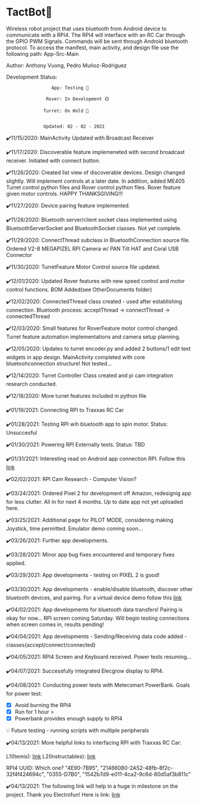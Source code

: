 # TactBot🤖
Wireless robot project that uses bluetooth from Android device to communicate with a RPI4. The RPI4 will interface
with an RC Car through the GPIO PWM Signals. Commands will be sent through Android bluetooth protocol. To access the manifest, 
main activity, and design file use the following path: App-Src-Main

Author: Anthony Vuong, Pedro Muñoz-Rodriguez

Development Status:
                  
                     App: Testing 🔵
                  
                   Rover: In Development 🟡
                  
                  Turret: On Hold 🔴
    
    
                  Updated: 02 - 02 - 2021


✔️11/15/2020: MainActivity Updated with Broadcast Receiver

✔️11/17/2020: Discoverable feature implemeneted with second broadcast receiver. Initiated with connect button.

✔️11/26/2020: Created list view of discoverable devices. Design changed slightly. Will implement
controls at a later date. In addition, added ME405 Turret control python files and Rover control
python files. Rover feature given motor controls. HAPPY THANKSGIVING!!!

✔️11/27/2020: Device pairing feature implemented.

✔️11/28/2020: Bluetooth server/client socket class implemented using BluetoothServerSocket and BluetoothSocket classes. Not yet complete.

✔️11/29/2020: ConnectThread subclass in BluetoothConnection source file. Ordered V2-8 MEGAPIZEL RPI Camera w/ PAN Tilt HAT and Coral USB Connector

✔️11/30/2020: TurretFeature Motor Control source file updated.

✔️12/01/2020: Updated Rover features with new speed control and motor control functions. BOM Added(see OtherDocuments folder)

✔️12/02/2020: ConnectedThread class created - used after establishing connection. Bluetooth process: acceptThread -> connectThread -> connectedThread

✔️12/03/2020: Small features for RoverFeature motor control changed. Turret feature automation implementations and camera setup planning.

✔️12/05/2020: Updates to turret encoder.py and added 2 buttons/1 edit text widgets in app design. MainActivity completed with core bluetoohconnection structure! Not tested...

✔️12/14/2020: Turret Controller Class created and pi cam integration research conducted.

✔️12/18/2020: More turret features included in python file

✔️01/19/2021: Connecting RPI to Traxxas RC Car

✔️01/28/2021: Testing RPI wih bluetooth app to spin motor. Status: Unsuccesful

✔️01/30/2021: Powering RPI Externally tests. Status: TBD

✔️01/31/2021: Interesting read on Android app connection RPI.  Follow this [link](https://raspberrypi.stackexchange.com/questions/88214/setting-up-a-raspberry-pi-as-an-access-point-the-easy-way/88234#88234)

✔️02/02/2021: RPI Cam Research - Computer Vision?

✔️03/24/2021: Ordered Pixel 2 for development off Amazon, redesignig app for less clutter. All in for next 4 months. Up to date app not yet uploaded here.

✔️03/25/2021: Additional page for PILOT MODE, considering making Joystick, time permitted. Emulator demo coming soon...

✔️03/26/2021: Further app developments.

✔️03/28/2021: Minor app bug fixes encountered and temporary fixes applied. 

✔️03/29/2021: App developments - testing on PIXEL 2 is good!

✔️03/30/2021: App developments - enable/disable bluetooth, discover other bluetooth devices, and pairing. For a virtual device demo follow this [link](https://youtu.be/aG-tTt_GuIU)

✔️04/02/2021: App developments for bluetooth data transfers! Pairing is okay for now...
RPI screen coming Saturday. Will begin testing connections when screen comes in, results pending!

✔️04/04/2021: App developments - Sending/Receiving data code added - classes{accept/connect/connected}

✔️04/05/2021: RPI4 Screen and Keyboard received. Power tests resuming...

✔️04/07/2021: Successfully integrated Elecgrow display to RPI4. 

✔️04/08/2021: Conducting power tests with Metecsmart PowerBank. Goals for power test:

  - [x] Avoid burning the RPI4
  - [x] Run for 1 hour >
  - [x] Powerbank provides enough supply to RPI4  
  
  💡 Future testing - running scripts with multiple peripherals
  
✔️04/13/2021: More helpful links to interfacing RPI with Traxxas RC Car: 

   L1(Itemis): [link](https://blogs.itemis.com/en/how-to-set-up-a-robocar-platform-with-a-remote-control-unit)
   L2(Instructables): [link](https://www.instructables.com/Raspberry-Pi-Remote-Controlled-Car-1/)
   
   RPI4 UUID: Which one? "4E90-7B95", "21466080-2A52-48fb-8f2c-32f4f424694c", "0355-D7B0", "1542b7d9-e011-4ca2-9c6d-80d5af3b811c"

✔️04/13/2021: The following link will help in a huge in milestone on the project. Thank you Electrofun! Here is link:  [link](https://www.youtube.com/watch?v=NddZnd95cyE)






